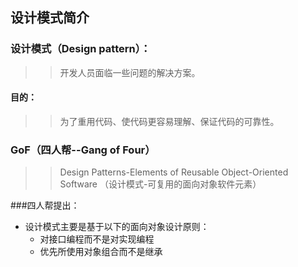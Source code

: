 设计模式简介
------------
### 设计模式（Design pattern）：
>> 开发人员面临一些问题的解决方案。
#### 目的：
>> 为了重用代码、使代码更容易理解、保证代码的可靠性。
### GoF（四人帮--Gang of Four）
>> Design Patterns-Elements of Reusable Object-Oriented Software
（设计模式-可复用的面向对象软件元素）

###四人帮提出：
* 设计模式主要是基于以下的面向对象设计原则：
    * 对接口编程而不是对实现编程
    * 优先所使用对象组合而不是继承

